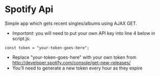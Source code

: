 # Spotify Api
Simple app which gets recent singles/albums using AJAX GET.

- *Important*: you will need to put your own API key into line 4 below in script.js:
```
const token = "your-token-goes-here";
```

- Replace "your-token-goes-here" with your own token from http://developer.spotify.com/console/get-new-releases/
- You'll need to generate a new token every hour as they expire
